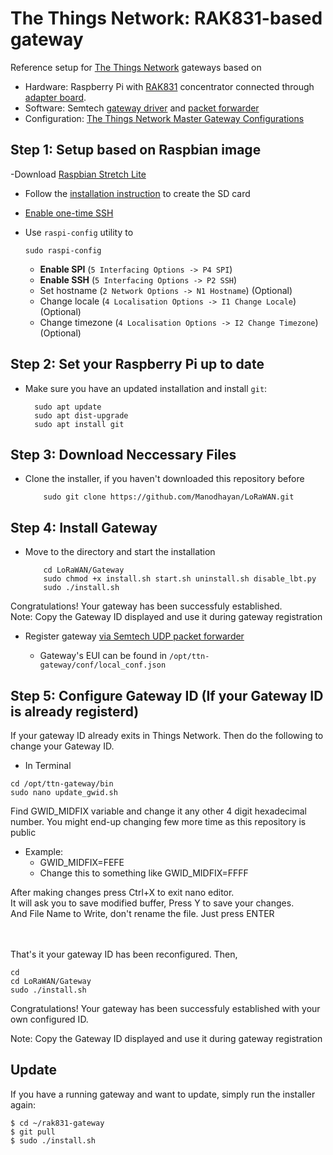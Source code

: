 # The Things Network: RAK831-based gateway

Reference setup for [The Things Network](https://www.thethingsnetwork.org/) gateways based on

- Hardware: Raspberry Pi with [RAK831](http://www.rakwireless.com/en/WisKeyOSH/RAK831) concentrator connected through [adapter board](http://docs.rakwireless.com/en/LoRa/RAK831-Lora-Gateway/Application-Notes/Interface-Panel-Installation-Instructions.pdf).
- Software: Semtech [gateway driver](https://github.com/Lora-net/lora_gateway) and [packet forwarder](https://github.com/Lora-net/packet_forwarder)
- Configuration: [The Things Network Master Gateway Configurations](https://github.com/TheThingsNetwork/gateway-conf)

## Step 1: Setup based on Raspbian image

-Download [Raspbian Stretch Lite](https://www.raspberrypi.org/downloads/raspbian/)
- Follow the [installation instruction](https://www.raspberrypi.org/documentation/installation/installing-images/README.md) to create the SD card
- [Enable one-time SSH](https://www.raspberrypi.org/blog/a-security-update-for-raspbian-pixel/)
- Use `raspi-config` utility to

    ```
    sudo raspi-config
    ```

    - **Enable SPI** (`5 Interfacing Options -> P4 SPI`)
    - **Enable SSH** (`5 Interfacing Options -> P2 SSH`)
    - Set hostname (`2 Network Options -> N1 Hostname`) (Optional)
    - Change locale (`4 Localisation Options -> I1 Change Locale`) (Optional)
    - Change timezone (`4 Localisation Options -> I2 Change Timezone`) (Optional)

## Step 2: Set your Raspberry Pi up to date
- Make sure you have an updated installation and install `git`:

        sudo apt update
        sudo apt dist-upgrade
        sudo apt install git
## Step 3: Download Neccessary Files
- Clone the installer, if you haven't downloaded this repository before
    ```
        sudo git clone https://github.com/Manodhayan/LoRaWAN.git
    ```
## Step 4: Install Gateway

- Move to the directory and start the installation
    ```
        cd LoRaWAN/Gateway
        sudo chmod +x install.sh start.sh uninstall.sh disable_lbt.py
        sudo ./install.sh
    ```
Congratulations! Your gateway has been successfuly established.<br>
Note: Copy the Gateway ID displayed and use it during gateway registration

 
- Register gateway [via Semtech UDP packet forwarder](https://www.thethingsnetwork.org/docs/gateways/registration.html#via-semtech-udp-packet-forwarder)

    - Gateway's EUI can be found in `/opt/ttn-gateway/conf/local_conf.json`

## Step 5: Configure Gateway ID (If your Gateway ID is already registerd)

If your gateway ID already exits in Things Network. Then do the following to change your Gateway ID.<br>
- In Terminal
```
cd /opt/ttn-gateway/bin
sudo nano update_gwid.sh
```

Find GWID_MIDFIX variable and change it any other 4 digit hexadecimal number. You might end-up changing few more time as this repository is public<br>
- Example:
    - GWID_MIDFIX=FEFE<br>
    - Change this to something like GWID_MIDFIX=FFFF<br>

After making changes press Ctrl+X to exit nano editor. <br>It will ask you to save modified buffer, Press Y to save your changes.<br>
And File Name to Write, don't rename the file. Just press ENTER

<br><br>
That's it your gateway ID has been reconfigured.
Then,

```
cd
cd LoRaWAN/Gateway
sudo ./install.sh
```
Congratulations! Your gateway has been successfuly established with your own configured ID.

Note: Copy the Gateway ID displayed and use it during gateway registration

    
    

## Update 

If you have a running gateway and want to update, simply run the installer again:

    $ cd ~/rak831-gateway
    $ git pull
    $ sudo ./install.sh

